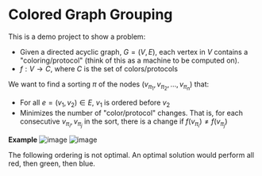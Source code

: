 # Colored Graph Grouping
This is a demo project to show a problem:
- Given a directed acyclic graph, $G = (V,E)$, each vertex in $V$ contains a "coloring/protocol" (think of this as a machine to be computed on).
- $f : V \to C$, where $C$ is the set of colors/protocols

We want to find a sorting $\pi$ of the nodes ($v_{\pi_1}, v_{\pi_2}, \dots, v_{\pi_n}$) that:
- For all $e = (v_1, v_2) \in E$, $v_1$ is ordered before $v_2$
- Minimizes the number of "color/protocol" changes. That is, for each consecutive $v_{\pi_i}, v_{\pi_j}$ in the sort, there is a change if $f(v_{\pi_i}) \neq f(v_{\pi_j})$

**Example**
![image](https://github.com/willwng/colored-tree-grouping/assets/8275672/e054caf5-f0d0-4e10-860a-10c11f228855)
![image](https://github.com/willwng/colored-tree-grouping/assets/8275672/019989a2-7a84-4793-9d58-e458f9814bae)

The following ordering is not optimal. An optimal solution would perform all red, then green, then blue.
